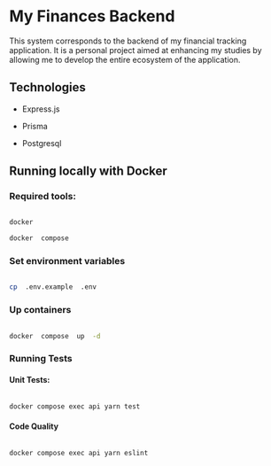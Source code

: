 
# My Finances Backend

  
  

This system corresponds to the backend of my financial tracking application. It is a personal project aimed at enhancing my studies by allowing me to develop the entire ecosystem of the application.

  

## Technologies

  

- Express.js

- Prisma

- Postgresql

  

## Running locally with Docker

  
  

### Required tools:

  

```bash

docker

docker  compose

```

  

### Set environment variables

  

```bash

cp  .env.example  .env

```

  

### Up containers

  

```bash

docker  compose  up  -d

```


### Running Tests

#### Unit Tests:
```bash

docker compose exec api yarn test 

```

#### Code Quality
```bash

docker compose exec api yarn eslint 

```
